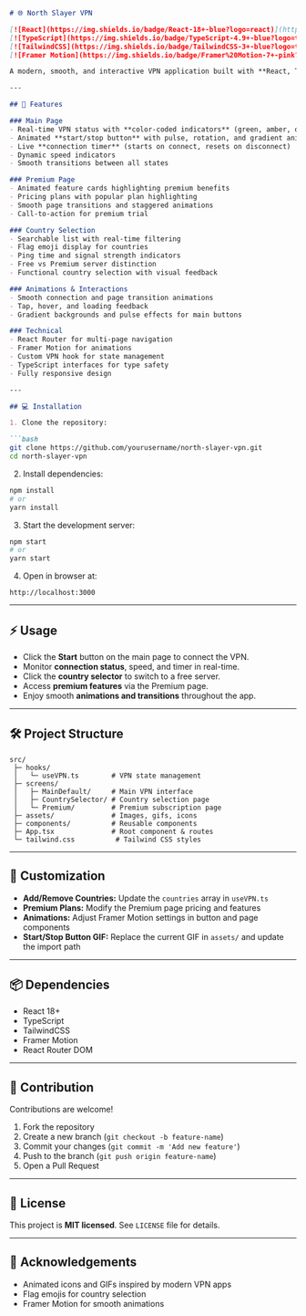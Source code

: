 ````markdown
# 🌐 North Slayer VPN

[![React](https://img.shields.io/badge/React-18+-blue?logo=react)](https://reactjs.org/)
[![TypeScript](https://img.shields.io/badge/TypeScript-4.9+-blue?logo=typescript)](https://www.typescriptlang.org/)
[![TailwindCSS](https://img.shields.io/badge/TailwindCSS-3+-blue?logo=tailwind-css)](https://tailwindcss.com/)
[![Framer Motion](https://img.shields.io/badge/Framer%20Motion-7+-pink?logo=framer)](https://www.framer.com/motion/)

A modern, smooth, and interactive VPN application built with **React, TypeScript, TailwindCSS, and Framer Motion**. Features animated connection buttons, real-time VPN status, country selection, and premium plan management.  

---

## 🚀 Features

### Main Page
- Real-time VPN status with **color-coded indicators** (green, amber, orange)
- Animated **start/stop button** with pulse, rotation, and gradient animations
- Live **connection timer** (starts on connect, resets on disconnect)
- Dynamic speed indicators
- Smooth transitions between all states

### Premium Page
- Animated feature cards highlighting premium benefits
- Pricing plans with popular plan highlighting
- Smooth page transitions and staggered animations
- Call-to-action for premium trial

### Country Selection
- Searchable list with real-time filtering
- Flag emoji display for countries
- Ping time and signal strength indicators
- Free vs Premium server distinction
- Functional country selection with visual feedback

### Animations & Interactions
- Smooth connection and page transition animations
- Tap, hover, and loading feedback
- Gradient backgrounds and pulse effects for main buttons

### Technical
- React Router for multi-page navigation
- Framer Motion for animations
- Custom VPN hook for state management
- TypeScript interfaces for type safety
- Fully responsive design

---

## 💻 Installation

1. Clone the repository:

```bash
git clone https://github.com/yourusername/north-slayer-vpn.git
cd north-slayer-vpn
````

2. Install dependencies:

```bash
npm install
# or
yarn install
```

3. Start the development server:

```bash
npm start
# or
yarn start
```

4. Open in browser at:

```
http://localhost:3000
```

---

## ⚡ Usage

* Click the **Start** button on the main page to connect the VPN.
* Monitor **connection status**, speed, and timer in real-time.
* Click the **country selector** to switch to a free server.
* Access **premium features** via the Premium page.
* Enjoy smooth **animations and transitions** throughout the app.

---

## 🛠 Project Structure

```
src/
 ├─ hooks/
 │   └─ useVPN.ts        # VPN state management
 ├─ screens/
 │   ├─ MainDefault/     # Main VPN interface
 │   ├─ CountrySelector/ # Country selection page
 │   └─ Premium/         # Premium subscription page
 ├─ assets/              # Images, gifs, icons
 ├─ components/          # Reusable components
 ├─ App.tsx              # Root component & routes
 └─ tailwind.css          # Tailwind CSS styles
```

---

## 🔧 Customization

* **Add/Remove Countries:** Update the `countries` array in `useVPN.ts`
* **Premium Plans:** Modify the Premium page pricing and features
* **Animations:** Adjust Framer Motion settings in button and page components
* **Start/Stop Button GIF:** Replace the current GIF in `assets/` and update the import path

---

## 📦 Dependencies

* React 18+
* TypeScript
* TailwindCSS
* Framer Motion
* React Router DOM

---

## 🧩 Contribution

Contributions are welcome!

1. Fork the repository
2. Create a new branch (`git checkout -b feature-name`)
3. Commit your changes (`git commit -m 'Add new feature'`)
4. Push to the branch (`git push origin feature-name`)
5. Open a Pull Request

---

## 📄 License

This project is **MIT licensed**. See `LICENSE` file for details.

---

## 🌟 Acknowledgements

* Animated icons and GIFs inspired by modern VPN apps
* Flag emojis for country selection
* Framer Motion for smooth animations

```

